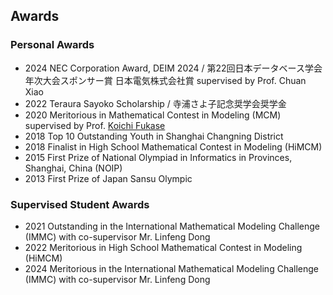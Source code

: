 ## Awards
### Personal Awards
- 2024 NEC Corporation Award, DEIM 2024 / 第22回日本データベース学会年次大会スポンサー賞 日本電気株式会社賞 supervised by Prof. Chuan Xiao
- 2022 Teraura Sayoko Scholarship / 寺浦さよ子記念奨学会奨学金
- 2020 Meritorious in Mathematical Contest in Modeling (MCM) supervised by Prof. [Koichi Fukase](https://researchmap.jp/read0076573)
- 2018 Top 10 Outstanding Youth in Shanghai Changning District
- 2018 Finalist in High School Mathematical Contest in Modeling (HiMCM)
- 2015 First Prize of National Olympiad in Informatics in Provinces, Shanghai, China (NOIP)
- 2013 First Prize of Japan Sansu Olympic

### Supervised Student Awards
- 2021 Outstanding in the International Mathematical Modeling Challenge (IMMC) with co-supervisor Mr. Linfeng Dong
- 2022 Meritorious in High School Mathematical Contest in Modeling (HiMCM)
- 2024 Meritorious in the International Mathematical Modeling Challenge (IMMC) with co-supervisor Mr. Linfeng Dong
